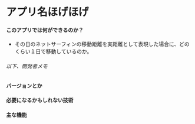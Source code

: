 # アプリ名ほげほげ

#### このアプリでは何ができるのか？
* その日のネットサーフィンの移動距離を実距離として表現した場合に、どのくらい１日で移動しているのか。

###### 以下、開発者メモ
#### バージョンとか

#### 必要になるかもしれない技術


#### 主な機能



